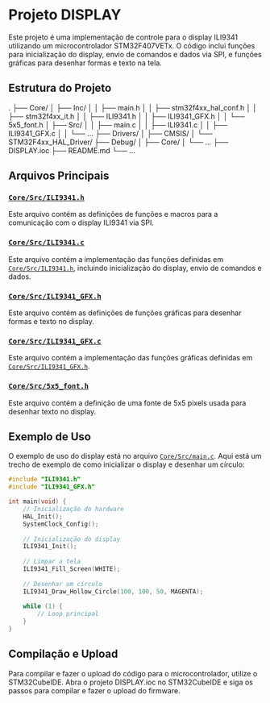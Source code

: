 # Projeto DISPLAY

Este projeto é uma implementação de controle para o display ILI9341 utilizando um microcontrolador STM32F407VETx. O código inclui funções para inicialização do display, envio de comandos e dados via SPI, e funções gráficas para desenhar formas e texto na tela.

## Estrutura do Projeto
.
├── Core/
│   ├── Inc/
│   │   ├── main.h
│   │   ├── stm32f4xx_hal_conf.h
│   │   ├── stm32f4xx_it.h
│   │   ├── ILI9341.h
│   │   ├── ILI9341_GFX.h
│   │   └── 5x5_font.h
│   ├── Src/
│   │   ├── main.c
│   │   ├── ILI9341.c
│   │   ├── ILI9341_GFX.c
│   │   └── ...
├── Drivers/
│   ├── CMSIS/
│   └── STM32F4xx_HAL_Driver/
├── Debug/
│   ├── Core/
│   └── ...
├── DISPLAY.ioc
├── README.md
└── ...


## Arquivos Principais

### [`Core/Src/ILI9341.h`](Core/Src/ILI9341.h )

Este arquivo contém as definições de funções e macros para a comunicação com o display ILI9341 via SPI.

### [`Core/Src/ILI9341.c`](Core/Src/ILI9341.c )

Este arquivo contém a implementação das funções definidas em [`Core/Src/ILI9341.h`](Core/Src/ILI9341.h ), incluindo inicialização do display, envio de comandos e dados.

### [`Core/Src/ILI9341_GFX.h`](Core/Src/ILI9341_GFX.h )

Este arquivo contém as definições de funções gráficas para desenhar formas e texto no display.

### [`Core/Src/ILI9341_GFX.c`](Core/Src/ILI9341_GFX.c )

Este arquivo contém a implementação das funções gráficas definidas em [`Core/Src/ILI9341_GFX.h`](Core/Src/ILI9341_GFX.h ).

### [`Core/Src/5x5_font.h`](Core/Src/5x5_font.h )

Este arquivo contém a definição de uma fonte de 5x5 pixels usada para desenhar texto no display.

## Exemplo de Uso

O exemplo de uso do display está no arquivo [`Core/Src/main.c`](Core/Src/main.c ). Aqui está um trecho de exemplo de como inicializar o display e desenhar um círculo:

```c
#include "ILI9341.h"
#include "ILI9341_GFX.h"

int main(void) {
    // Inicialização do hardware
    HAL_Init();
    SystemClock_Config();
    
    // Inicialização do display
    ILI9341_Init();
    
    // Limpar a tela
    ILI9341_Fill_Screen(WHITE);
    
    // Desenhar um círculo
    ILI9341_Draw_Hollow_Circle(100, 100, 50, MAGENTA);
    
    while (1) {
        // Loop principal
    }
}
```

## Compilação e Upload
Para compilar e fazer o upload do código para o microcontrolador, utilize o STM32CubeIDE. Abra o projeto DISPLAY.ioc no STM32CubeIDE e siga os passos para compilar e fazer o upload do firmware.
